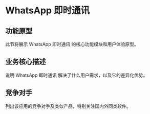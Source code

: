 # WhatsApp 即时通讯

## 功能原型

此节将展示 WhatsApp 即时通讯 的核心功能模块和用户体验原型。

## 业务核心描述

说明 WhatsApp 即时通讯 解决了什么用户需求，以及它的差异化优势。

## 竞争对手

列出该应用的竞争对手及类似产品，特别关注国内外同类软件。
